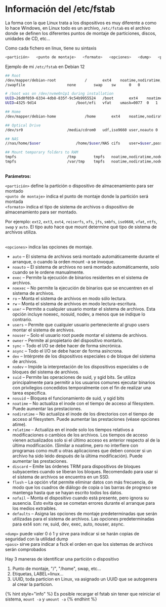 # Información del /etc/fstab

La forma con la que Linux trata a los dispositivos es muy diferente a como lo hace Windows, en Linux todo es un archivo, `/etc/fstab` es el archivo donde se definen los diferentes puntos de montaje de particiones, discos, unidades de CD, etc...



Como cada fichero en linux, tiene su sintaxis

```sh
<partición>   <punto de montaje>   <formato>   <opciones>   <dump>   <pass>
```



Ejemplo de mi `/etc/fstab` en Debian 12

```sh
## Root
/dev/mapper/debian-root				/		ext4	noatime,nodiratime,errors=remount-ro	0	1
/swapfile					none		swap	sw		0	0

# /boot was on /dev/nvme0n1p1 during installation
UUID=26d0f059-6334-4db8-835f-9c54b9955524	/boot		ext4    noatime,nodiratime	0	2
UUID=4325-9d14					/boot/efi	vfat	umask=0077	0	1

## Home
/dev/mapper/debian-home				/home		ext4	noatime,nodiratime	0	2

## Optical Drive
/dev/sr0					/media/cdrom0	udf,iso9660 user,noauto	0	0

## NAS
//nas/home/$user				/home/$user/NAS	cifs	user=$user,password="4oK/IDFLN2JVODNMdzFMeHpOMmRLV3JMcldqQTUxSERwZnl6V20=",uid=1000,gid=1000,iocharset=utf8,vers=3.0,forceuid,forcegid,noauto,x-systemd.automount,_netdev	0	0

## Mount temporary folders to RAM
tmpfs						/tmp		tmpfs	noatime,nodiratime,nodev,nosuid,mode=1777,defaults	0	0
tmpfs						/var/tmp	tmpfs	noatime,nodiratime,nodev,nosuid,mode=1777,defaults	0	0
```

\
**Parámetros:**

`<partición>` define la partición o dispositivo de almacenamiento para ser montado\
`<punto de montaje>` indica el punto de montaje donde la partición será montada\
`<formato>` indica el tipo de sistema de archivos o dispositivo de almacenamiento para ser montado.&#x20;

Por ejemplo: `ext2`, `ext3`, `ext4`, `reiserfs`, `xfs`, `jfs`, `smbfs`, `iso9660`, `vfat`, `ntfs`, `swap` y `auto`. El tipo auto hace que mount determine qué tipo de sistema de archivos utiliza.

\
`<opciones>` indica las opciones de montaje.

* `auto` – El sistema de archivos será montado automáticamente durante el arranque, o cuando la orden mount -a se invoque.
* `noauto` – El sistema de archivos no será montado automáticamente, solo cuando se le ordene manualmente.
* `exec` – Permite la ejecución de binarios residentes en el sistema de archivos.
* `noexec` – No permite la ejecución de binarios que se encuentren en el sistema de archivos.
* `ro` – Monta el sistema de archivos en modo sólo lectura.
* `rw` – Monta el sistema de archivos en modo lectura-escritura.
* `user` – Permite a cualquier usuario montar el sistema de archivos. Esta opción incluye noexec, nosuid, nodev, a menos que se indique lo contrario.
* `users` – Permite que cualquier usuario perteneciente al grupo users montar el sistema de archivos.
* `nouser` – Solo el usuario root puede montar el sistema de archivos.
* `owner` – Permite al propietario del dispositivo montarlo.
* `sync` – Todo el I/O se debe hacer de forma sincrónica.
* `async` – Todo el I/O se debe hacer de forma asíncrona.
* `dev` – Intérprete de los dispositivos especiales o de bloque del sistema de archivos.
* `nodev` – Impide la interpretación de los dispositivos especiales o de bloques del sistema de archivos.
* `suid` – Permite las operaciones de suid, y sgid bits. Se utiliza principalmente para permitir a los usuarios comunes ejecutar binarios con privilegios concedidos temporalmente con el fin de realizar una tarea específica.
* `nosuid` – Bloquea el funcionamiento de suid, y sgid bits
* `noatime` – No actualiza el inode con el tiempo de acceso al filesystem. Puede aumentar las prestaciones.
* `nodiratime` – No actualiza el inode de los directorios con el tiempo de acceso al filesystem. Puede aumentar las prestaciones (véase opciones atime).
* `relatime` – Actualiza en el inode solo los tiempos relativos a modificaciones o cambios de los archivos. Los tiempos de acceso vienen actualizados solo si el último acceso es anterior respecto al de la última modificación. (Similar a noatime, pero no interfiere con programas como mutt u otras aplicaciones que deben conocer si un archivo ha sido leido después de la última modificación). Puede aumentar las prestaciones.
* `discard` – Emite las órdenes TRIM para dispositivos de bloques subyacentes cuando se liberan los bloques. Recomendado para usar si el sistema de archivos se encuentra en un SSD.
* `flush` – La opción vfat permite eliminar datos con más frecuencia, de modo que los cuadros de diálogo de copia o las barras de progreso se mantenga hasta que se hayan escrito todos los datos.
* `nofail` – Monta el dispositivo cuando está presente, pero ignora su ausencia. Esto evita que se cometan errores durante el arranque para los medios extraíbles.
* `defaults` – Asigna las opciones de montaje predeterminadas que serán utilizadas para el sistema de archivos. Las opciones predeterminadas para ext4 son: rw, suid, dev, exec, auto, nouser, async.

`<dump>` puede valer 0 ó 1 y sirve para indicar si se harán copias de seguridad con la utilidad dump\
`<pass>` sirve para indicar a fsck el orden en que los sistemas de archivos serán comprobados



Hay 3 maneras de identificar una partición o dispositivo

1. Punto de montaje, "/", "/home", swap, etc...
2. Etiquetas, LABEL=linux...
3. UUID, toda particion en Linux, va asignado un UUID que se autogenera al crear la particion.&#x20;



{% hint style="info" %}
Es posible recargar el fstab sin tener que reiniciar el sistema, `mount -a` y `umount -a`
{% endhint %}
